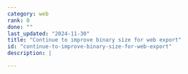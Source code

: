 ```yaml
---
category: web
rank: 0
done: ""
last_updated: "2024-11-30"
title: "Continue to improve binary size for web export"
id: "continue-to-improve-binary-size-for-web-export"
description: |

---
```

